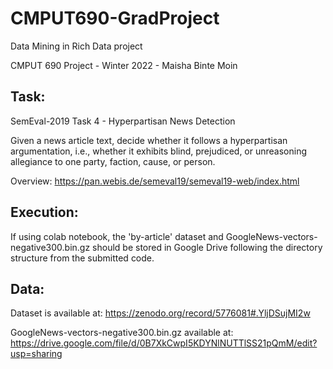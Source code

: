 # CMPUT690-GradProject
Data Mining in Rich Data project

CMPUT 690 Project - Winter 2022 - Maisha Binte Moin

## Task: 
SemEval-2019 Task 4 - Hyperpartisan News Detection

Given a news article text, decide whether it follows a hyperpartisan argumentation, i.e.,
whether it exhibits blind, prejudiced, or unreasoning allegiance to one party, faction, cause, or person.

Overview: https://pan.webis.de/semeval19/semeval19-web/index.html

## Execution:
If using colab notebook, the 'by-article' dataset and GoogleNews-vectors-negative300.bin.gz
should be stored in Google Drive following the directory structure from the submitted code.

## Data:
Dataset is available at:  https://zenodo.org/record/5776081#.YljDSujMI2w

GoogleNews-vectors-negative300.bin.gz available at: https://drive.google.com/file/d/0B7XkCwpI5KDYNlNUTTlSS21pQmM/edit?usp=sharing
